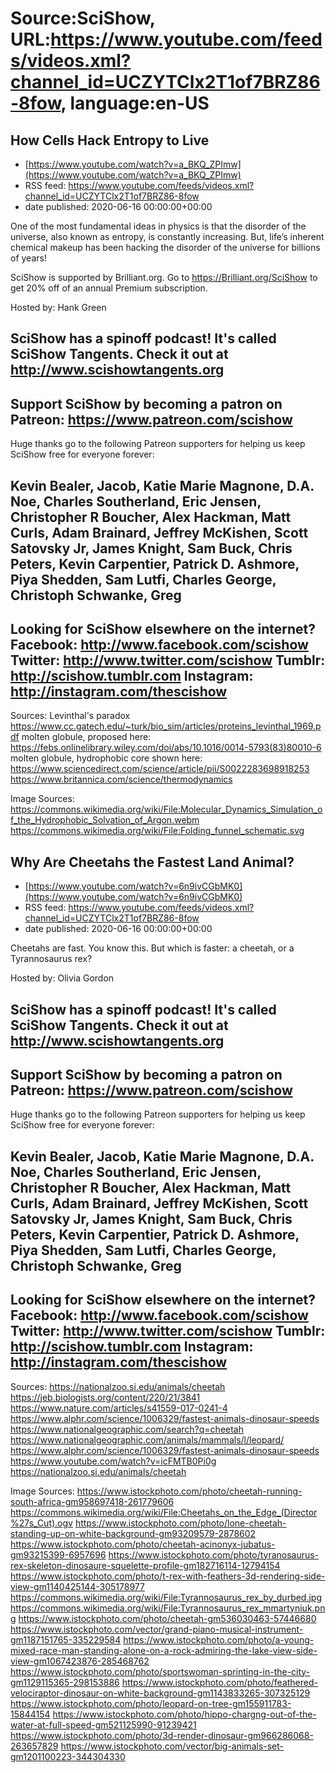 # Source:SciShow, URL:https://www.youtube.com/feeds/videos.xml?channel_id=UCZYTClx2T1of7BRZ86-8fow, language:en-US

## How Cells Hack Entropy to Live
 - [https://www.youtube.com/watch?v=a_BKQ_ZPImw](https://www.youtube.com/watch?v=a_BKQ_ZPImw)
 - RSS feed: https://www.youtube.com/feeds/videos.xml?channel_id=UCZYTClx2T1of7BRZ86-8fow
 - date published: 2020-06-16 00:00:00+00:00

One of the most fundamental ideas in physics is that the disorder of the universe, also known as entropy, is constantly increasing. But, life’s inherent chemical makeup has been hacking the disorder of the universe for billions of years!

SciShow is supported by Brilliant.org. Go to https://Brilliant.org/SciShow to get 20% off of an annual Premium subscription. 


Hosted by: Hank Green

SciShow has a spinoff podcast! It's called SciShow Tangents. Check it out at http://www.scishowtangents.org
----------
Support SciShow by becoming a patron on Patreon: https://www.patreon.com/scishow
----------
Huge thanks go to the following Patreon supporters for helping us keep SciShow free for everyone forever:

Kevin Bealer, Jacob, Katie Marie Magnone, D.A. Noe, Charles Southerland, Eric Jensen, Christopher R Boucher, Alex Hackman, Matt Curls, Adam Brainard, Jeffrey McKishen, Scott Satovsky Jr, James Knight, Sam Buck, Chris Peters, Kevin Carpentier, Patrick D. Ashmore, Piya Shedden, Sam Lutfi, Charles George, Christoph Schwanke, Greg
----------
Looking for SciShow elsewhere on the internet?
Facebook: http://www.facebook.com/scishow
Twitter: http://www.twitter.com/scishow
Tumblr: http://scishow.tumblr.com
Instagram: http://instagram.com/thescishow
----------
Sources:
Levinthal's paradox
https://www.cc.gatech.edu/~turk/bio_sim/articles/proteins_levinthal_1969.pdf
molten globule, proposed here:
https://febs.onlinelibrary.wiley.com/doi/abs/10.1016/0014-5793(83)80010-6
molten globule, hydrophobic core shown here: 
https://www.sciencedirect.com/science/article/pii/S0022283698918253
https://www.britannica.com/science/thermodynamics

Image Sources:
https://commons.wikimedia.org/wiki/File:Molecular_Dynamics_Simulation_of_the_Hydrophobic_Solvation_of_Argon.webm
https://commons.wikimedia.org/wiki/File:Folding_funnel_schematic.svg

## Why Are Cheetahs the Fastest Land Animal?
 - [https://www.youtube.com/watch?v=6n9ivCGbMK0](https://www.youtube.com/watch?v=6n9ivCGbMK0)
 - RSS feed: https://www.youtube.com/feeds/videos.xml?channel_id=UCZYTClx2T1of7BRZ86-8fow
 - date published: 2020-06-16 00:00:00+00:00

Cheetahs are fast. You know this. But which is faster: a cheetah, or a Tyrannosaurus rex?

Hosted by: Olivia Gordon

SciShow has a spinoff podcast! It's called SciShow Tangents. Check it out at http://www.scishowtangents.org
----------
Support SciShow by becoming a patron on Patreon: https://www.patreon.com/scishow
----------
Huge thanks go to the following Patreon supporters for helping us keep SciShow free for everyone forever:

Kevin Bealer, Jacob, Katie Marie Magnone, D.A. Noe, Charles Southerland, Eric Jensen, Christopher R Boucher, Alex Hackman, Matt Curls, Adam Brainard, Jeffrey McKishen, Scott Satovsky Jr, James Knight, Sam Buck, Chris Peters, Kevin Carpentier, Patrick D. Ashmore, Piya Shedden, Sam Lutfi, Charles George, Christoph Schwanke, Greg
----------
Looking for SciShow elsewhere on the internet?
Facebook: http://www.facebook.com/scishow
Twitter: http://www.twitter.com/scishow
Tumblr: http://scishow.tumblr.com
Instagram: http://instagram.com/thescishow
----------
Sources:
https://nationalzoo.si.edu/animals/cheetah
https://jeb.biologists.org/content/220/21/3841
https://www.nature.com/articles/s41559-017-0241-4
https://www.alphr.com/science/1006329/fastest-animals-dinosaur-speeds
https://www.nationalgeographic.com/search?q=cheetah
https://www.nationalgeographic.com/animals/mammals/l/leopard/
https://www.alphr.com/science/1006329/fastest-animals-dinosaur-speeds
https://www.youtube.com/watch?v=icFMTB0Pi0g
https://nationalzoo.si.edu/animals/cheetah

Image Sources:
https://www.istockphoto.com/photo/cheetah-running-south-africa-gm958697418-261779606
https://commons.wikimedia.org/wiki/File:Cheetahs_on_the_Edge_(Director%27s_Cut).ogv
https://www.istockphoto.com/photo/lone-cheetah-standing-up-on-white-background-gm93209579-2878602
https://www.istockphoto.com/photo/cheetah-acinonyx-jubatus-gm93215399-6957696
https://www.istockphoto.com/photo/tyranosaurus-rex-skeleton-dinosaure-squelette-profile-gm182716114-12794154
https://www.istockphoto.com/photo/t-rex-with-feathers-3d-rendering-side-view-gm1140425144-305178977
https://commons.wikimedia.org/wiki/File:Tyrannosaurus_rex_by_durbed.jpg
https://commons.wikimedia.org/wiki/File:Tyrannosaurus_rex_mmartyniuk.png
https://www.istockphoto.com/photo/cheetah-gm536030463-57446680
https://www.istockphoto.com/vector/grand-piano-musical-instrument-gm1187151765-335229584
https://www.istockphoto.com/photo/a-young-mixed-race-man-standing-alone-on-a-rock-admiring-the-lake-view-side-view-gm1067423876-285468762
https://www.istockphoto.com/photo/sportswoman-sprinting-in-the-city-gm1129115365-298153886
https://www.istockphoto.com/photo/feathered-velociraptor-dinosaur-on-white-background-gm1143833265-307325129
https://www.istockphoto.com/photo/leopard-on-tree-gm155911783-15844154
https://www.istockphoto.com/photo/hippo-chargng-out-of-the-water-at-full-speed-gm521125990-91239421
https://www.istockphoto.com/photo/3d-render-dinosaur-gm966286068-263657829
https://www.istockphoto.com/vector/big-animals-set-gm1201100223-344304330

